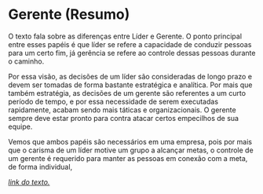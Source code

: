 # Gerente (Resumo)

O texto fala sobre as diferenças entre Líder e Gerente. O ponto principal entre esses papéis é que líder se refere a capacidade de conduzir pessoas para um certo fim, já gerência se refere ao controle dessas pessoas durante o caminho.

Por essa visão, as decisões de um líder são consideradas de longo prazo e devem ser tomadas de forma bastante estratégica e analítica.
Por mais que também estratégia, as decisões de um gerente são referentes a um curto período de tempo, e por essa necessidade de serem executadas rapidamente, acabam sendo mais táticas e organizacionais. O gerente sempre deve estar pronto para contra atacar certos empecilhos de sua equipe.

Vemos que ambos papéis são necessários em uma empresa, pois por mais que o carisma de um líder motive um grupo a alcançar metas, o controle de um gerente é requerido para manter as pessoas em conexão com a meta, de forma individual,

[*link do texto.*](http://www.administradores.com.br/artigos/carreira/voce-e-um-lider-ou-um-gestor-por-que-nao-os-dois/96247/)
